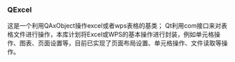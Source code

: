 ### QExcel

这是一个利用QAxObject操作excel或者wps表格的基类；
Qt利用com接口来对表格文件进行操作，本库计划将Excel或WPS的基本操作进行封装，例如单元格操作、图表、页面设置等，目前已实现了页面布局设置、单元格操作、文件读取等操作。